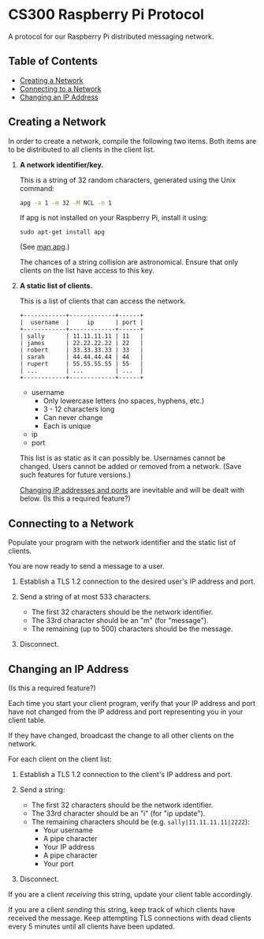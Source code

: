 CS300 Raspberry Pi Protocol
===========================
A protocol for our Raspberry Pi distributed messaging network.

Table of Contents
-----------------
 * [Creating a Network](#creating-a-network)
 * [Connecting to a Network](#connecting-to-a-network)
 * [Changing an IP Address](#changing-an-ip-address)

Creating a Network
------------------
In order to create a network, compile the following two items.  Both items
are to be distributed to all clients in the client list.

1. **A network identifier/key.**

	This is a string of 32 random characters, generated using the Unix command:
	```BASH
	apg -a 1 -m 32 -M NCL -n 1
	```

	If apg is not installed on your Raspberry Pi, install it using:
	```
	sudo apt-get install apg
	```
	(See [man apg](http://linux.die.net/man/1/apg).)

	The chances of a string collision are astronomical.  Ensure that only
	clients on the list have access to this key.

2. **A static list of clients.**

	This is a list of clients that can access the network.

	```
	+------------+-------------+------+
	|  username  |     ip      | port |
	+------------+-------------+------+
	| sally      | 11.11.11.11 | 11   |
	| james      | 22.22.22.22 | 22   |
	| robert     | 33.33.33.33 | 33   |
	| sarah      | 44.44.44.44 | 44   |
	| rupert     | 55.55.55.55 | 55   |
	| ...        | ...         | ...  |
	+------------+-------------+------+
	```

	* username
		* Only lowercase letters (no spaces, hyphens, etc.)
		* 3 - 12 characters long
		* Can never change
		* Each is unique
	* ip
	* port

	This list is as static as it can possibly be.  Usernames cannot be changed.
	Users cannot be added or removed from a network.  (Save such features for
	future versions.)

	[Changing IP addresses and ports](#changing-an-ip-address) are inevitable and
	will be dealt with below.  (Is this a required feature?)

Connecting to a Network
-----------------------
Populate your program with the network identifier and the static list of
clients.

You are now ready to send a message to a user.

1. Establish a TLS 1.2 connection to the desired user's IP address and port.

2. Send a string of at most 533 characters.

	* The first 32 characters should be the network identifier.
	* The 33rd character should be an "m" (for "message").
	* The remaining (up to 500) characters should be the message.

3. Disconnect.

Changing an IP Address
----------------------
(Is this a required feature?)

Each time you start your client program, verify that your IP address and port
have not changed from the IP address and port representing you
in your client table.

If they have changed, broadcast the change to all other clients on the
network.

For each client on the client list:

1.  Establish a TLS 1.2 connection to the client's IP address and port.

2.  Send a string:

	* The first 32 characters should be the network identifier.
	* The 33rd character should be an "i" (for "ip update").
	* The remaining characters should be (e.g. `sally|11.11.11.11|2222`):
		* Your username
		* A pipe character
		* Your IP address
		* A pipe character
		* Your port

3.  Disconnect.

If you are a client *receiving* this string, update your client
table accordingly.

If you are a client *sending* this string, keep track of which clients
have received the message.  Keep attempting TLS connections with dead
clients every 5 minutes until all clients have been updated.

